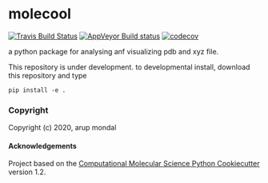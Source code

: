 molecool
==============================
[//]: # (Badges)
[![Travis Build Status](https://travis-ci.com/REPLACE_WITH_OWNER_ACCOUNT/molecool.svg?branch=master)](https://travis-ci.com/REPLACE_WITH_OWNER_ACCOUNT/molecool)
[![AppVeyor Build status](https://ci.appveyor.com/api/projects/status/REPLACE_WITH_APPVEYOR_LINK/branch/master?svg=true)](https://ci.appveyor.com/project/REPLACE_WITH_OWNER_ACCOUNT/molecool/branch/master)
[![codecov](https://codecov.io/gh/REPLACE_WITH_OWNER_ACCOUNT/molecool/branch/master/graph/badge.svg)](https://codecov.io/gh/REPLACE_WITH_OWNER_ACCOUNT/molecool/branch/master)

a python package for analysing anf visualizing pdb and xyz file.

This repository is under development. to developmental install, download this repository and type

`pip install -e .`

### Copyright

Copyright (c) 2020, arup mondal


#### Acknowledgements
 
Project based on the 
[Computational Molecular Science Python Cookiecutter](https://github.com/molssi/cookiecutter-cms) version 1.2.
